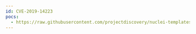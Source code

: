 ```yaml
---
id: CVE-2019-14223
pocs:
  - https://raw.githubusercontent.com/projectdiscovery/nuclei-templates/master/cves/2019/CVE-2019-14223.yaml
---
```

